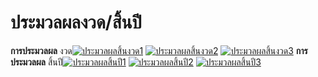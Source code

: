 # ประมวลผลงวด/สิ้นปี

**การประมวลผล** งวด[![ประมวลผลสิ้นงวด1](http://www.smlaccount.com/manual/wp-content/uploads/2017/10/ประมวลผลสิ้นงวด1.jpg)](http://www.smlaccount.com/manual/wp-content/uploads/2017/10/ประมวลผลสิ้นงวด1.jpg)
[![ประมวลผลสิ้นงวด2](http://www.smlaccount.com/manual/wp-content/uploads/2017/10/ประมวลผลสิ้นงวด2.jpg)](http://www.smlaccount.com/manual/wp-content/uploads/2017/10/ประมวลผลสิ้นงวด2.jpg)
[![ประมวลผลสิ้นงวด3](http://www.smlaccount.com/manual/wp-content/uploads/2017/10/ประมวลผลสิ้นงวด3.jpg)](http://www.smlaccount.com/manual/wp-content/uploads/2017/10/ประมวลผลสิ้นงวด3.jpg)   **การประมวลผล**
สิ้นปี[![ประมวลผลสิ้นปี1](http://www.smlaccount.com/manual/wp-content/uploads/2017/10/ประมวลผลสิ้นปี1.jpg)](http://www.smlaccount.com/manual/wp-content/uploads/2017/10/ประมวลผลสิ้นปี1.jpg)
[![ประมวลผลสิ้นปี2](http://www.smlaccount.com/manual/wp-content/uploads/2017/10/ประมวลผลสิ้นปี2.jpg)](http://www.smlaccount.com/manual/wp-content/uploads/2017/10/ประมวลผลสิ้นปี2.jpg)
[![ประมวลผลสิ้นปี3](http://www.smlaccount.com/manual/wp-content/uploads/2017/10/ประมวลผลสิ้นปี3.jpg)](http://www.smlaccount.com/manual/wp-content/uploads/2017/10/ประมวลผลสิ้นปี3.jpg)  

